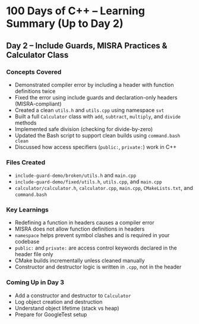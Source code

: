 # 100 Days of C++ – Learning Summary (Up to Day 2)

## Day 2 – Include Guards, MISRA Practices & Calculator Class

### Concepts Covered

- Demonstrated compiler error by including a header with function definitions twice
- Fixed the error using include guards and declaration-only headers (MISRA-compliant)
- Created a clean `utils.h` and `utils.cpp` using namespace `svt`
- Built a full `Calculator` class with `add`, `subtract`, `multiply`, and `divide` methods
- Implemented safe division (checking for divide-by-zero)
- Updated the Bash script to support clean builds using `command.bash clean`
- Discussed how access specifiers (`public:`, `private:`) work in C++

### Files Created

- `include-guard-demo/broken/utils.h` and `main.cpp`
- `include-guard-demo/fixed/utils.h`, `utils.cpp`, and `main.cpp`
- `calculator/calculator.h`, `calculator.cpp`, `main.cpp`, `CMakeLists.txt`, and `command.bash`

### Key Learnings

- Redefining a function in headers causes a compiler error
- MISRA does not allow function definitions in headers
- `namespace` helps prevent symbol clashes and is required in your codebase
- `public:` and `private:` are access control keywords declared in the header file only
- CMake builds incrementally unless cleaned manually
- Constructor and destructor logic is written in `.cpp`, not in the header

### Coming Up in Day 3

- Add a constructor and destructor to `Calculator`
- Log object creation and destruction
- Understand object lifetime (stack vs heap)
- Prepare for GoogleTest setup
